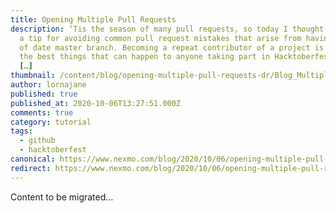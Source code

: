 ```yaml
---
title: Opening Multiple Pull Requests
description: ‘Tis the season of many pull requests, so today I thought I’d share
  a tip for avoiding common pull request mistakes that arise from having an out
  of date master branch. Becoming a repeat contributor of a project is one of
  the best things that can happen to anyone taking part in Hacktoberfest – but
  […]
thumbnail: /content/blog/opening-multiple-pull-requests-dr/Blog_Multiple-Pull-Requests_1200x600.png
author: lornajane
published: true
published_at: 2020-10-06T13:27:51.000Z
comments: true
category: tutorial
tags:
  - github
  - hacktoberfest
canonical: https://www.nexmo.com/blog/2020/10/06/opening-multiple-pull-requests-dr
redirect: https://www.nexmo.com/blog/2020/10/06/opening-multiple-pull-requests-dr
---
```


Content to be migrated...
